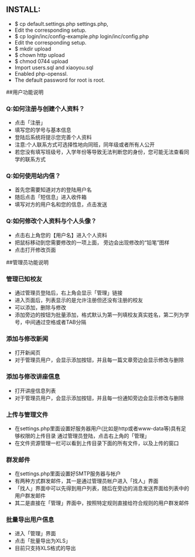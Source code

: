 ## INSTALL:
* $ cp default.settings.php settings.php, 
* Edit the corresponding setup.
* $ cp login/inc/config-example.php login/inc/config.php
* Edit the corresponding setup.
* $ mkdir upload
* $ chown http upload
* $ chmod 0744 upload
* Import users.sql and xiaoyou.sql
* Enabled php-openssl.
* The default password for root is root.


##用户功能说明
### Q:如何注册与创建个人资料？
* 点击「注册」
* 填写您的学号与基本信息
* 登陆后系统将提示您完善个人资料
* 注意:个人联系方式可选择性地向同班，同年级或者所有人公开
* 若您没有填写班级号，入学年份等导致无法判断您的身份，您可能无法查看同学的联系方式

### Q:如何使用站内信？
* 首先您需要知道对方的登陆用户名
* 随后点击「短信息」进入收件箱
* 填写对方的用户名和您的信息，点击发送


### Q:如何修改个人资料与个人头像？
* 点击右上角您的【用户名】进入个人资料
* 把鼠标移动到您需要修改的一项上面， 旁边会出现修改的“铅笔”图样
* 点击打开修改页面



##管理员功能说明
### 管理已知校友
* 通过管理员登陆后，右上角会显示「管理」链接
* 进入页面后，列表显示的是允许注册但还没有注册的校友
* 可以添加，删除与修改
* 添加旁边的按钮为批量添加，格式默认为第一列填校友真实姓名，第二列为学号，中间通过空格或者TAB分隔

### 添加与修改新闻
* 打开新闻页
* 对于管理员用户，会显示添加按钮，并且每一篇文章旁边会显示修改与删除

### 添加与修改讲座信息
* 打开讲座信息列表
* 对于管理员用户，会显示添加按钮，并且每一份通知旁边会显示修改与删除

### 上传与管理文件
* 在settings.php里面设置好服务器用户(比如是http或者www-data等)具有足够权限的上传目录
通过管理员登陆，点击右上角的「管理」
* 在文件资源管理一栏可以看到上传目录下面的所有文件，以及上传的窗口

### 群发邮件
* 在settings.php里面设置好SMTP服务器与帐户
* 有两种方式群发邮件，其一是通过管理员帐户进入「找人」界面
* 「找人」界面中可以先得到用户列表，随后在旁边的消息发送界面给列表中的用户群发邮件
* 其二是直接在「管理」界面中，按照特定规则直接给符合规则的用户群发邮件

### 批量导出用户信息
* 进入「管理」界面
* 点击「批量导出为XLS」
* 目前只支持XLS格式的导出

